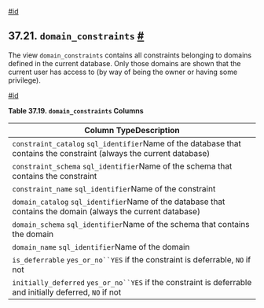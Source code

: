 [#id](#INFOSCHEMA-DOMAIN-CONSTRAINTS)

## 37.21. `domain_constraints` [#](#INFOSCHEMA-DOMAIN-CONSTRAINTS)

The view `domain_constraints` contains all constraints belonging to domains defined in the current database. Only those domains are shown that the current user has access to (by way of being the owner or having some privilege).

[#id](#id-1.7.6.25.3)

**Table 37.19. `domain_constraints` Columns**

| Column TypeDescription                                                                                               |
| -------------------------------------------------------------------------------------------------------------------- |
| `constraint_catalog` `sql_identifier`Name of the database that contains the constraint (always the current database) |
| `constraint_schema` `sql_identifier`Name of the schema that contains the constraint                                  |
| `constraint_name` `sql_identifier`Name of the constraint                                                             |
| `domain_catalog` `sql_identifier`Name of the database that contains the domain (always the current database)         |
| `domain_schema` `sql_identifier`Name of the schema that contains the domain                                          |
| `domain_name` `sql_identifier`Name of the domain                                                                     |
| `is_deferrable` `yes_or_no``YES` if the constraint is deferrable, `NO` if not                                        |
| `initially_deferred` `yes_or_no``YES` if the constraint is deferrable and initially deferred, `NO` if not            |